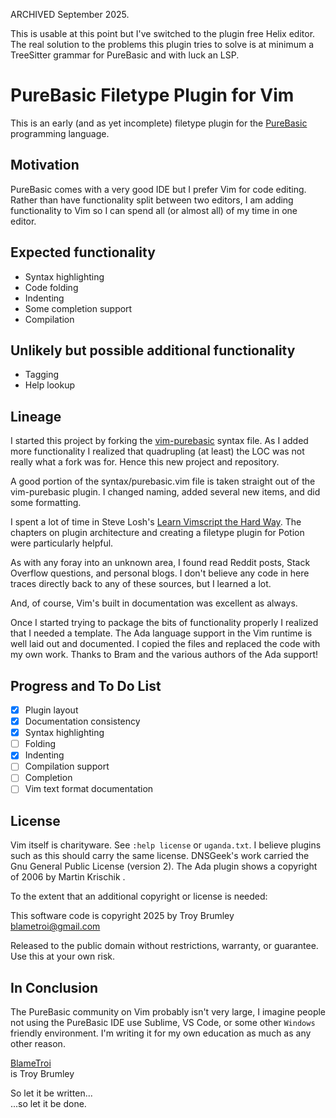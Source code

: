 ARCHIVED September 2025.

This is usable at this point but I've switched to the plugin free Helix editor. The real solution to the problems this plugin tries to solve is at minimum a TreeSitter grammar for PureBasic and with luck an LSP.

# PureBasic Filetype Plugin for Vim

This is an early (and as yet incomplete) filetype plugin for the [PureBasic](https://www.purebasic.com/) programming language.

## Motivation

PureBasic comes with a very good IDE but I prefer Vim for code editing. Rather than have functionality split between two editors, I am adding functionality to Vim so I can spend all (or almost all) of my time in one editor.

## Expected functionality

- Syntax highlighting
- Code folding
- Indenting
- Some completion support
- Compilation

## Unlikely but possible additional functionality

- Tagging
- Help lookup

## Lineage

I started this project by forking the [vim-purebasic](https://github.com/DNSGeek/vim-purebasic) syntax file. As I added more functionality I realized that quadrupling (at least) the LOC was not really what a fork was for. Hence this new project and repository.

A good portion of the syntax/purebasic.vim file is taken straight out of the vim-purebasic plugin. I changed naming, added several new items, and did some formatting.

I spent a lot of time in Steve Losh's [Learn Vimscript the Hard Way](http://learnvimscriptthehardway.stevelosh.com/). The chapters on plugin architecture and creating a filetype plugin for Potion were particularly helpful.

As with any foray into an unknown area, I found read Reddit posts, Stack Overflow questions, and personal blogs. I don't believe any code in here traces directly back to any of these sources, but I learned a lot.

And, of course, Vim's built in documentation was excellent as always.

Once I started trying to package the bits of functionality properly I realized that I needed a template. The Ada language support in the Vim runtime is well laid out and documented. I copied the files and replaced the code with my own work. Thanks to Bram and the various authors of the Ada support!

## Progress and To Do List

- [x] Plugin layout
- [x] Documentation consistency
- [x] Syntax highlighting
- [ ] Folding
- [x] Indenting
- [ ] Compilation support
- [ ] Completion
- [ ] Vim text format documentation

## License

Vim itself is charityware. See `:help license` or `uganda.txt`. I believe plugins such as this should carry the same license. DNSGeek's work carried the Gnu General Public License (version 2). The Ada plugin shows a copyright of 2006 by Martin Krischik <krischik AT users DOT sourceforge DOT net>.

To the extent that an additional copyright or license is needed:

This software code is copyright 2025 by Troy Brumley <blametroi@gmail.com>

Released to the public domain without restrictions, warranty, or guarantee. Use this at your own risk.

## In Conclusion

The PureBasic community on Vim probably isn't very large, I imagine people not using the PureBasic IDE use Sublime, VS Code, or some other `Windows` friendly environment. I'm writing it for my own education as much as any other reason.

[BlameTroi](BlameTroi@Gmail.com)\
is Troy Brumley

So let it be written...\
...so let it be done.
